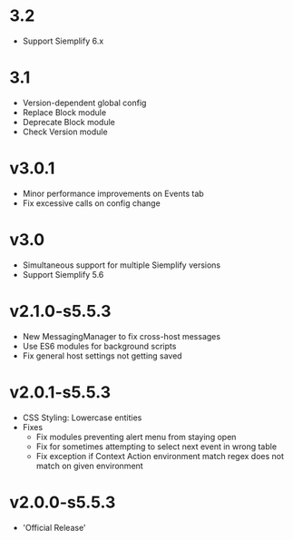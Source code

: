 # 3.2
- Support Siemplify 6.x
# 3.1
- Version-dependent global config
- Replace Block module
- Deprecate Block module
- Check Version module
# v3.0.1
- Minor performance improvements on Events tab
- Fix excessive calls on config change
# v3.0
- Simultaneous support for multiple Siemplify versions
- Support Siemplify 5.6
# v2.1.0-s5.5.3
- New MessagingManager to fix cross-host messages
- Use ES6 modules for background scripts
- Fix general host settings not getting saved
# v2.0.1-s5.5.3
- CSS Styling: Lowercase entities
- Fixes
    - Fix modules preventing alert menu from staying open
    - Fix for sometimes attempting to select next event in wrong table
    - Fix exception if Context Action environment match regex does not match on given environment
# v2.0.0-s5.5.3
- 'Official Release'